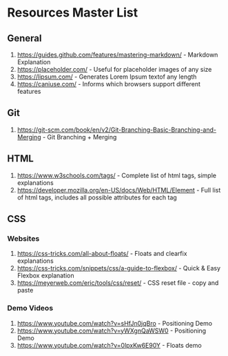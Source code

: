 # Resources Master List

## General
1. https://guides.github.com/features/mastering-markdown/ - Markdown Explanation
2. https://placeholder.com/ - Useful for placeholder images of any size
3. https://lipsum.com/ - Generates Lorem Ipsum textof any length
4. https://caniuse.com/ - Informs which browsers support different features

## Git
1. https://git-scm.com/book/en/v2/Git-Branching-Basic-Branching-and-Merging - Git Branching + Merging

## HTML
1. https://www.w3schools.com/tags/ - Complete list of html tags, simple explanations
2. https://developer.mozilla.org/en-US/docs/Web/HTML/Element - Full list of html tags, includes all possible attributes for each tag

## CSS
### Websites
1. https://css-tricks.com/all-about-floats/ - Floats and clearfix explanations
2. https://css-tricks.com/snippets/css/a-guide-to-flexbox/ - Quick & Easy Flexbox explanation
3. https://meyerweb.com/eric/tools/css/reset/ - CSS reset file - copy and paste
### Demo Videos
1. https://www.youtube.com/watch?v=sHfJn0jqBro - Positioning Demo
2. https://www.youtube.com/watch?v=yWXgnQaWSW0 - Positioning Demo
3. https://www.youtube.com/watch?v=0lpxKw6E90Y - Floats demo
